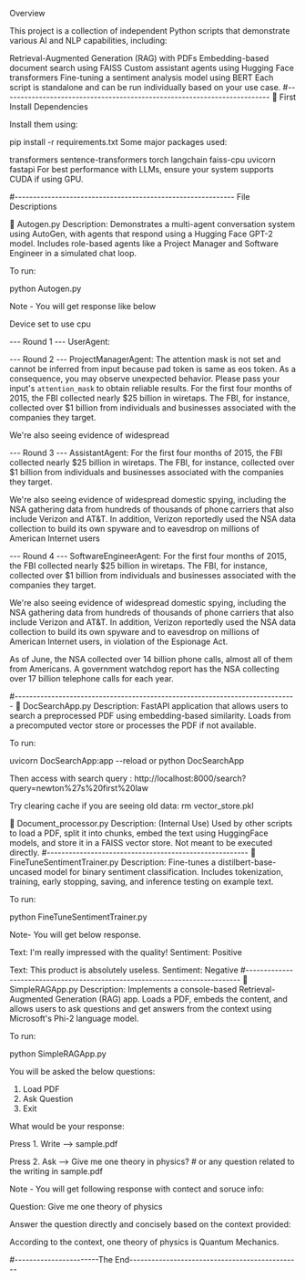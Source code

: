 Overview

This project is a collection of independent Python scripts that demonstrate various AI and NLP capabilities, including:

Retrieval-Augmented Generation (RAG) with PDFs
Embedding-based document search using FAISS
Custom assistant agents using Hugging Face transformers
Fine-tuning a sentiment analysis model using BERT
Each script is standalone and can be run individually based on your use case.
#-------------------------------------------------------------------------
🧾 First Install Dependencies

Install them using:

pip install -r requirements.txt
Some major packages used:

transformers
sentence-transformers
torch
langchain
faiss-cpu
uvicorn
fastapi
For best performance with LLMs, ensure your system supports CUDA if using GPU.

#------------------------------------------------------------
File Descriptions

📄 Autogen.py
Description:
Demonstrates a multi-agent conversation system using AutoGen, with agents that respond using a Hugging Face GPT-2 model. Includes role-based agents like a Project Manager and Software Engineer in a simulated chat loop.

To run:

python Autogen.py

Note - You will get response like below

Device set to use cpu

--- Round 1 ---
UserAgent:


--- Round 2 ---
ProjectManagerAgent:
The attention mask is not set and cannot be inferred from input because pad token is same as eos token. As a consequence, you may observe unexpected behavior. Please pass your input's `attention_mask` to obtain reliable results.
For the first four months of 2015, the FBI collected nearly $25 billion in wiretaps. The FBI, for instance, collected over $1 billion from individuals and businesses associated with the companies they target.

We're also seeing evidence of widespread

--- Round 3 ---
AssistantAgent:
For the first four months of 2015, the FBI collected nearly $25 billion in wiretaps. The FBI, for instance, collected over $1 billion from individuals and businesses associated with the companies they target.

We're also seeing evidence of widespread domestic spying, including the NSA gathering data from hundreds of thousands of phone carriers that also include Verizon and AT&T. In addition, Verizon reportedly used the NSA data collection to build its own spyware and to eavesdrop on millions of American Internet users

--- Round 4 ---
SoftwareEngineerAgent:
For the first four months of 2015, the FBI collected nearly $25 billion in wiretaps. The FBI, for instance, collected over $1 billion from individuals and businesses associated with the companies they target.

We're also seeing evidence of widespread domestic spying, including the NSA gathering data from hundreds of thousands of phone carriers that also include Verizon and AT&T. In addition, Verizon reportedly used the NSA data collection to build its own spyware and to eavesdrop on millions of American Internet users, in violation of the Espionage Act.

As of June, the NSA collected over 14 billion phone calls, almost all of them from Americans. A government watchdog report has the NSA collecting over 17 billion telephone calls for each year.




#-----------------------------------------------------------------------------
📄 DocSearchApp.py
Description:
FastAPI application that allows users to search a preprocessed PDF using embedding-based similarity. Loads from a precomputed vector store or processes the PDF if not available.

To run:

uvicorn DocSearchApp:app --reload or python DocSearchApp

Then access with search query : http://localhost:8000/search?query=newton%27s%20first%20law

Try clearing cache if you are seeing old data: rm vector_store.pkl 

📄 Document_processor.py
Description:
(Internal Use) Used by other scripts to load a PDF, split it into chunks, embed the text using HuggingFace models, and store it in a FAISS vector store. Not meant to be executed directly.
#-------------------------------------------------------
📄 FineTuneSentimentTrainer.py
Description:
Fine-tunes a distilbert-base-uncased model for binary sentiment classification. Includes tokenization, training, early stopping, saving, and inference testing on example text.

To run:

python FineTuneSentimentTrainer.py

Note- You will get below response.

Text: I'm really impressed with the quality!
Sentiment: Positive

Text: This product is absolutely useless.
Sentiment: Negative
#----------------------------------------------------------------------------
📄 SimpleRAGApp.py
Description:
Implements a console-based Retrieval-Augmented Generation (RAG) app. Loads a PDF, embeds the content, and allows users to ask questions and get answers from the context using Microsoft's Phi-2 language model.

To run:

python SimpleRAGApp.py

You will be asked the below questions:
1. Load PDF
2. Ask Question
3. Exit

What would be your response:

Press 1.
Write --> sample.pdf

Press 2.
Ask --> Give me one theory in physics? # or any question related to the writing in sample.pdf

Note - You will get following response with contect and soruce info:

Question: Give me one theory of physics

Answer the question directly and concisely based on the context provided:

According to the context, one theory of physics is Quantum Mechanics.


#-----------------------The End-----------------------------------------------
